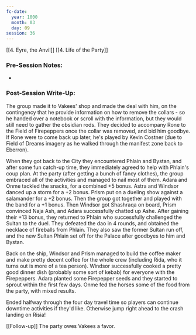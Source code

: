 ```yaml
---
fc-date:
  year: 1000
  month: 03
  day: 09
session: 36
---
```

[[4. Eyre, the Anvil]] [[4. Life of the Party]]

### Pre-Session Notes:
* 


### Post-Session Write-Up:
The group made it to Vakees' shop and made the deal with him, on the contingency that he provide information on how to remove the collars - so he handed over a notebook or scroll with the information, but they would still need to gather the obsidian rods. They decided to accompany Rone to the Field of Firepeppers once the collar was removed, and bid him goodbye. If Rone were to come back up later, he's played by Kevin Costner (due to Field of Dreams imagery as he walked through the manifest zone back to Eberron).

When they got back to the City they encountered Phlain and Bystan, and after some fun catch-up time, they immediately agreed to help with Phlain's coup plan. At the party (after getting a bunch of fancy clothes), the group embraced all of the activities and managed to nail most of them. Adara and Onme tackled the snacks, for a combined +5 bonus. Astra and Windsor danced up a storm for a +2 bonus. Prism put on a dueling show against a salamander for a +2 bonus. Then the group got together and played with the band for a +1 bonus. Then Windsor got Shashraqa on board, Prism convinced Naja Ash, and Adara successfully chatted up Ashe. After gaining their +13 bonus, they returned to Phlain who successfully challenged the Sultan to the duel. They defeated the dao in 4 rounds, and obtained the necklace of fireballs from Phlain. They also saw the former Sultan run off, and the new Sultan Phlain set off for the Palace after goodbyes to him and Bystan.

Back on the ship, Windsor and Prism managed to build the coffee maker and make pretty decent coffee for the whole crew (including Rida, who it turns out is more of a tea person). Windsor successfully cooked a pretty good dinner dish (probably some sort of kebab) for everyone with the Firepeppers. Adara planted some Firepepper seeds and they started to sprout within the first few days. Onme fed the horses some of the food from the party, with mixed results.

Ended halfway through the four day travel time so players can continue downtime activities if they'd like. Otherwise jump right ahead to the crash landing on Risia!

[[Follow-up]] The party owes Vakees a favor.